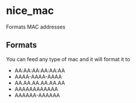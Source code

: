 # nice_mac
Formats MAC addresses

## Formats

You can feed any type of mac and it will format it to 
- AA:AA:AA:AA:AA:AA
- AAAA-AAAA-AAAA
- AA.AA.AA.AA.AA.AA
- AAAAAAAAAAAA
- AAAAAA-AAAAAA
